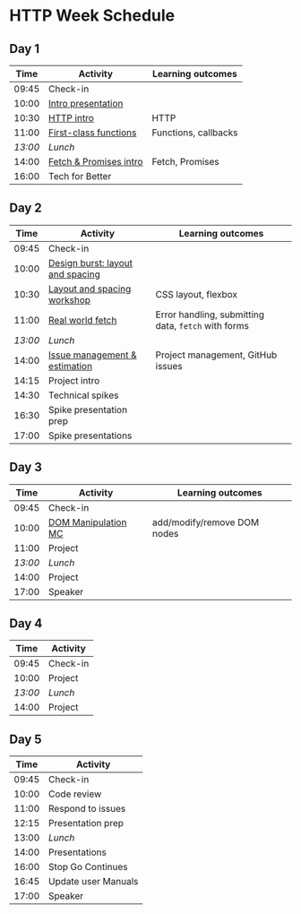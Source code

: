 # HTTP Week Schedule

## Day 1

| Time    | Activity                              | Learning outcomes    |
| ------- | ------------------------------------- | -------------------- |
| 09:45   | Check-in                              |                      |
| 10:00   | [Intro presentation][http-slides]     |                      |
| 10:30   | [HTTP intro][http-intro]              | HTTP                 |
| 11:00   | [First-class functions][fc-fns]       | Functions, callbacks |
| _13:00_ | _Lunch_                               |                      |
| 14:00   | [Fetch & Promises intro][fetch-intro] | Fetch, Promises      |
| 16:00   | Tech for Better                       |                      |

[http-slides]: https://hackmd.io/@oli/Hy2LcbNm8
[http-intro]: tbc
[fetch-intro]: https://github.com/oliverjam/learn-fetch/
[fc-fns]: https://github.com/oliverjam/first-class-functions

## Day 2

| Time    | Activity                                           | Learning outcomes                                   |
| ------- | -------------------------------------------------- | --------------------------------------------------- |
| 09:45   | Check-in                                           |                                                     |
| 10:00   | [Design burst: layout and spacing][db-layout]      |                                                     |
| 10:30   | [Layout and spacing workshop][db-layout-ws]        | CSS layout, flexbox                                 |
| 11:00   | [Real world fetch][real-world-fetch]               | Error handling, submitting data, `fetch` with forms |
| _13:00_ | _Lunch_                                            |                                                     |
| 14:00   | [Issue management & estimation][estimation-slides] | Project management, GitHub issues                   |
| 14:15   | Project intro                                      |                                                     |
| 14:30   | Technical spikes                                   |                                                     |
| 16:30   | Spike presentation prep                            |                                                     |
| 17:00   | Spike presentations                                |

[db-layout]: http://facresources.com/slides/design-burst-week2.html
[db-layout-ws]: https://github.com/bobbysebolao/learn-layout-spacing
[real-world-fetch]: https://github.com/oliverjam/real-world-fetch
[estimation-slides]: https://hackmd.io/@sofer/B1AL4V3ML#/

## Day 3

| Time    | Activity                      | Learning outcomes           |
| ------- | ----------------------------- | --------------------------- |
| 09:45   | Check-in                      |                             |
| 10:00   | [DOM Manipulation MC][dom-mc] | add/modify/remove DOM nodes |
| 11:00   | Project                       |                             |
| _13:00_ | _Lunch_                       |                             |
| 14:00   | Project                       |                             |
| 17:00   | Speaker                       |                             |

[dom-mc]: https://github.com/foundersandcoders/dom-manipulation-challenge/

## Day 4

| Time    | Activity |
| ------- | -------- |
| 09:45   | Check-in |
| 10:00   | Project  |
| _13:00_ | _Lunch_  |
| 14:00   | Project  |

## Day 5

| Time  | Activity            |
| ----- | ------------------- |
| 09:45 | Check-in            |
| 10:00 | Code review         |
| 11:00 | Respond to issues   |
| 12:15 | Presentation prep   |
| 13:00 | _Lunch_             |
| 14:00 | Presentations       |
| 16:00 | Stop Go Continues   |
| 16:45 | Update user Manuals |
| 17:00 | Speaker             |
